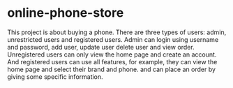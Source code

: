 # online-phone-store
This project is about buying a phone. There are three types of users: admin, unrestricted users and registered users. Admin can login using username and password, add user, update user delete user and view order. Unregistered users can only view the home page and create an account. And registered users can use all features, for example, they can view the home page and select their brand and phone. and can place an order by giving some specific information.

